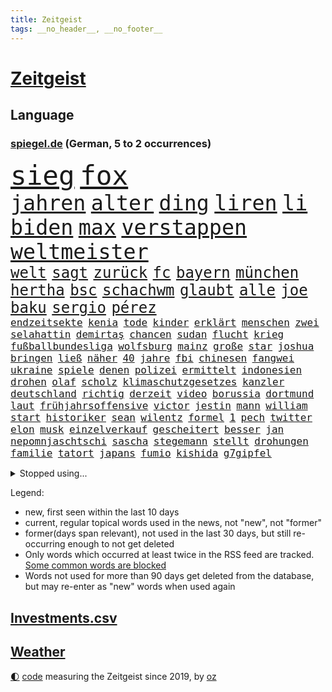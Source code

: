 ```yaml
---
title: Zeitgeist
tags: __no_header__, __no_footer__
---
```


# [Zeitgeist](https://oliz.io/zeitgeist/)

## Language

<h3><a href="https://www.spiegel.de" target="_blank">spiegel.de</a> (German, 5 to 2 occurrences)</h3>
<p style="font-family:monospace">
<span style="font-size:32pt"><a href="news_links.html#sieg" class="current">sieg</a></span>
<span style="font-size:32pt"><a href="news_links.html#fox" class="current">fox</a></span>
<br>
<span style="font-size:25pt"><a href="news_links.html#jahren" class="current">jahren</a></span>
<span style="font-size:25pt"><a href="news_links.html#alter" class="current">alter</a></span>
<span style="font-size:25pt"><a href="news_links.html#ding" class="new">ding</a></span>
<span style="font-size:25pt"><a href="news_links.html#liren" class="new">liren</a></span>
<span style="font-size:25pt"><a href="news_links.html#li" class="current">li</a></span>
<span style="font-size:25pt"><a href="news_links.html#biden" class="current">biden</a></span>
<span style="font-size:25pt"><a href="news_links.html#max" class="current">max</a></span>
<span style="font-size:25pt"><a href="news_links.html#verstappen" class="current">verstappen</a></span>
<span style="font-size:25pt"><a href="news_links.html#weltmeister" class="current">weltmeister</a></span>
<br>
<span style="font-size:18pt"><a href="news_links.html#welt" class="current">welt</a></span>
<span style="font-size:18pt"><a href="news_links.html#sagt" class="current">sagt</a></span>
<span style="font-size:18pt"><a href="news_links.html#zurück" class="current">zurück</a></span>
<span style="font-size:18pt"><a href="news_links.html#fc" class="current">fc</a></span>
<span style="font-size:18pt"><a href="news_links.html#bayern" class="current">bayern</a></span>
<span style="font-size:18pt"><a href="news_links.html#münchen" class="current">münchen</a></span>
<span style="font-size:18pt"><a href="news_links.html#hertha" class="current">hertha</a></span>
<span style="font-size:18pt"><a href="news_links.html#bsc" class="current">bsc</a></span>
<span style="font-size:18pt"><a href="news_links.html#schachwm" class="current">schachwm</a></span>
<span style="font-size:18pt"><a href="news_links.html#glaubt" class="current">glaubt</a></span>
<span style="font-size:18pt"><a href="news_links.html#alle" class="current">alle</a></span>
<span style="font-size:18pt"><a href="news_links.html#joe" class="current">joe</a></span>
<span style="font-size:18pt"><a href="news_links.html#baku" class="new">baku</a></span>
<span style="font-size:18pt"><a href="news_links.html#sergio" class="new">sergio</a></span>
<span style="font-size:18pt"><a href="news_links.html#pérez" class="new">pérez</a></span>
<br>
<span style="font-size:12pt"><a href="news_links.html#endzeitsekte" class="new">endzeitsekte</a></span>
<span style="font-size:12pt"><a href="news_links.html#kenia" class="current">kenia</a></span>
<span style="font-size:12pt"><a href="news_links.html#tode" class="current">tode</a></span>
<span style="font-size:12pt"><a href="news_links.html#kinder" class="current">kinder</a></span>
<span style="font-size:12pt"><a href="news_links.html#erklärt" class="current">erklärt</a></span>
<span style="font-size:12pt"><a href="news_links.html#menschen" class="current">menschen</a></span>
<span style="font-size:12pt"><a href="news_links.html#zwei" class="current">zwei</a></span>
<span style="font-size:12pt"><a href="news_links.html#selahattin" class="new">selahattin</a></span>
<span style="font-size:12pt"><a href="news_links.html#demirtaş" class="new">demirtaş</a></span>
<span style="font-size:12pt"><a href="news_links.html#chancen" class="current">chancen</a></span>
<span style="font-size:12pt"><a href="news_links.html#sudan" class="current">sudan</a></span>
<span style="font-size:12pt"><a href="news_links.html#flucht" class="current">flucht</a></span>
<span style="font-size:12pt"><a href="news_links.html#krieg" class="current">krieg</a></span>
<span style="font-size:12pt"><a href="news_links.html#fußballbundesliga" class="current">fußballbundesliga</a></span>
<span style="font-size:12pt"><a href="news_links.html#wolfsburg" class="current">wolfsburg</a></span>
<span style="font-size:12pt"><a href="news_links.html#mainz" class="current">mainz</a></span>
<span style="font-size:12pt"><a href="news_links.html#große" class="current">große</a></span>
<span style="font-size:12pt"><a href="news_links.html#star" class="current">star</a></span>
<span style="font-size:12pt"><a href="news_links.html#joshua" class="current">joshua</a></span>
<span style="font-size:12pt"><a href="news_links.html#bringen" class="current">bringen</a></span>
<span style="font-size:12pt"><a href="news_links.html#ließ" class="current">ließ</a></span>
<span style="font-size:12pt"><a href="news_links.html#näher" class="current">näher</a></span>
<span style="font-size:12pt"><a href="news_links.html#40" class="current">40</a></span>
<span style="font-size:12pt"><a href="news_links.html#jahre" class="current">jahre</a></span>
<span style="font-size:12pt"><a href="news_links.html#fbi" class="current">fbi</a></span>
<span style="font-size:12pt"><a href="news_links.html#chinesen" class="current">chinesen</a></span>
<span style="font-size:12pt"><a href="news_links.html#fangwei" class="new">fangwei</a></span>
<span style="font-size:12pt"><a href="news_links.html#ukraine" class="current">ukraine</a></span>
<span style="font-size:12pt"><a href="news_links.html#spiele" class="current">spiele</a></span>
<span style="font-size:12pt"><a href="news_links.html#denen" class="current">denen</a></span>
<span style="font-size:12pt"><a href="news_links.html#polizei" class="current">polizei</a></span>
<span style="font-size:12pt"><a href="news_links.html#ermittelt" class="current">ermittelt</a></span>
<span style="font-size:12pt"><a href="news_links.html#indonesien" class="current">indonesien</a></span>
<span style="font-size:12pt"><a href="news_links.html#drohen" class="current">drohen</a></span>
<span style="font-size:12pt"><a href="news_links.html#olaf" class="current">olaf</a></span>
<span style="font-size:12pt"><a href="news_links.html#scholz" class="current">scholz</a></span>
<span style="font-size:12pt"><a href="news_links.html#klimaschutzgesetzes" class="current">klimaschutzgesetzes</a></span>
<span style="font-size:12pt"><a href="news_links.html#kanzler" class="current">kanzler</a></span>
<span style="font-size:12pt"><a href="news_links.html#deutschland" class="current">deutschland</a></span>
<span style="font-size:12pt"><a href="news_links.html#richtig" class="current">richtig</a></span>
<span style="font-size:12pt"><a href="news_links.html#derzeit" class="current">derzeit</a></span>
<span style="font-size:12pt"><a href="news_links.html#video" class="current">video</a></span>
<span style="font-size:12pt"><a href="news_links.html#borussia" class="current">borussia</a></span>
<span style="font-size:12pt"><a href="news_links.html#dortmund" class="current">dortmund</a></span>
<span style="font-size:12pt"><a href="news_links.html#laut" class="current">laut</a></span>
<span style="font-size:12pt"><a href="news_links.html#frühjahrsoffensive" class="current">frühjahrsoffensive</a></span>
<span style="font-size:12pt"><a href="news_links.html#victor" class="current">victor</a></span>
<span style="font-size:12pt"><a href="news_links.html#jestin" class="new">jestin</a></span>
<span style="font-size:12pt"><a href="news_links.html#mann" class="current">mann</a></span>
<span style="font-size:12pt"><a href="news_links.html#william" class="current">william</a></span>
<span style="font-size:12pt"><a href="news_links.html#start" class="current">start</a></span>
<span style="font-size:12pt"><a href="news_links.html#historiker" class="current">historiker</a></span>
<span style="font-size:12pt"><a href="news_links.html#sean" class="current">sean</a></span>
<span style="font-size:12pt"><a href="news_links.html#wilentz" class="new">wilentz</a></span>
<span style="font-size:12pt"><a href="news_links.html#formel" class="current">formel</a></span>
<span style="font-size:12pt"><a href="news_links.html#1" class="current">1</a></span>
<span style="font-size:12pt"><a href="news_links.html#pech" class="current">pech</a></span>
<span style="font-size:12pt"><a href="news_links.html#twitter" class="current">twitter</a></span>
<span style="font-size:12pt"><a href="news_links.html#elon" class="current">elon</a></span>
<span style="font-size:12pt"><a href="news_links.html#musk" class="current">musk</a></span>
<span style="font-size:12pt"><a href="news_links.html#einzelverkauf" class="new">einzelverkauf</a></span>
<span style="font-size:12pt"><a href="news_links.html#gescheitert" class="current">gescheitert</a></span>
<span style="font-size:12pt"><a href="news_links.html#besser" class="current">besser</a></span>
<span style="font-size:12pt"><a href="news_links.html#jan" class="current">jan</a></span>
<span style="font-size:12pt"><a href="news_links.html#nepomnjaschtschi" class="new">nepomnjaschtschi</a></span>
<span style="font-size:12pt"><a href="news_links.html#sascha" class="current">sascha</a></span>
<span style="font-size:12pt"><a href="news_links.html#stegemann" class="new">stegemann</a></span>
<span style="font-size:12pt"><a href="news_links.html#stellt" class="current">stellt</a></span>
<span style="font-size:12pt"><a href="news_links.html#drohungen" class="current">drohungen</a></span>
<span style="font-size:12pt"><a href="news_links.html#familie" class="current">familie</a></span>
<span style="font-size:12pt"><a href="news_links.html#tatort" class="current">tatort</a></span>
<span style="font-size:12pt"><a href="news_links.html#japans" class="current">japans</a></span>
<span style="font-size:12pt"><a href="news_links.html#fumio" class="current">fumio</a></span>
<span style="font-size:12pt"><a href="news_links.html#kishida" class="current">kishida</a></span>
<span style="font-size:12pt"><a href="news_links.html#g7gipfel" class="new">g7gipfel</a></span>
</p>
<details>
<summary>Stopped using...</summary>
<p class="former" style="font-size:12pt">
prüfung(920) vergeblich(920) 35(919) bekannten(919) grenzen(919) lohnt(919) netzwerken(919) verschoben(919) 37(918) botschaft(918) eustaaten(918) flugzeug(918) diskutiert(917) hubschrauber(917) melden(917) äußern(917) schnelle(916) 44(915) beklagen(915) beschwerde(915) hinweisen(915) rheinlandpfalz(915) rief(915) statement(915) abschied(914) entlassung(914) kardinal(914) rainer(914) rasant(914) reduziert(914) schwangerschaft(914) streichen(914) aktuell(913) covid(913) eingebrochen(913) froh(913) gefasst(913) gewaltig(913) landen(913) schlimm(913) schlimmer(913) spdpolitikerin(913) van(913) verschiebt(913) wales(913) beschädigt(912) diesel(912) gebaut(912) kündigen(912) löste(912) regt(912) bereich(911) doku(911) durchsucht(911) kanada(911) lobt(911) regierungschefs(911) tests(911) theater(911) themen(911) vereinigten(911) vielerorts(911) weltweiten(911) gewinner(910) kollaps(910) razzia(910) stellten(910) studierenden(910) venezuela(910) vergangene(910) aufgrund(909) facebook(909) hans(909) hotel(909) juli(909) julia(909) teilnehmen(909) bundestrainer(908) polizeieinsatz(908) argumente(907) impfung(907) kämpfer(907) lehnen(907) saarland(907) spekuliert(907) usschauspielerin(907) bestimmt(906) beteiligung(906) brite(906) ehren(906) frachter(906) geklärt(906) reagierten(906) schäden(906) see(906) italienischen(905) optimistisch(905) rät(905) staatliche(905) geschäftsführer(904) kleiner(904) klimapolitik(904) überholt(904) august(903) versprochen(903) hund(902) juristisch(902) berühmten(901) herr(901) option(901) gekauft(900) aufgegeben(899) bürgermeisterin(899) journalistin(899) erfunden(898) küstenwache(898) viertelfinale(898) anzeichen(897) argentinien(896) züge(896) enge(895) heftigen(895) auftreten(892) erschießt(892) überschwemmungen(891) gemeinsames(890) erderwärmung(889) frisch(889) le(889) vorteile(889) bundesverfassungsgericht(888) entspannung(888) hohem(887) trauert(887) wusste(887) heutigen(886) stellung(886) top(885) ältere(884) museum(883) spannend(883) verständnis(881) schützt(879) iranischen(878) jurist(873) besteht(872) gehabt(869) zdf(869) entbrannt(866) ausgaben(864) wmtitel(850) maschinen(849) cdu/csu(846) politischer(838) woelki(838) variante(827) schlaf(813) konfrontation(798) kannte(777) wolken(774) abgestürzt(743) gebeten(741) ermittlungsverfahren(736) long(735) joseph(728) werte(718) gestanden(697) notenbank(680) schwäche(663) ministerin(654) anführer(653) arme(651) 72(642) global(618) kollision(617) topmanager(615) wellen(615) beeinträchtigt(613) 20000(608) rätselhafte(607) parlaments(606) gerissen(602) übertragen(594) geleistet(591) anhängern(590) realität(589) staatsbesuch(585) fifa(581) investiert(581) hawaii(577) staatspräsident(575) mehrwertsteuer(566) vorfeld(565) floyd(560) australiens(555) abkommen(553) ice(552) vermitteln(552) mehrfamilienhaus(548) briefe(547) ampelregierung(545) eingeführt(544) zurückgezogen(543) bettina(541) siebten(541) volksverhetzung(539) saal(537) mond(531) rosa(531) erschlagen(528) härte(524) schülerin(524) vatikan(513) schärfere(509) winfried(505) bundesfinanzminister(499) erwiesen(494) kretschmann(490) einziger(489) schütze(488) pink(486) rasch(481) möchten(479) kehrtwende(466) widersprechen(458) einbrecher(456) nutzten(451) erweitert(450) hauptbahnhof(450) erneuert(445) helikopter(442) vergleichsweise(442) einheit(436) operation(434) gastbeitrag(427) verleiht(425) young(423) ansehen(418) abgeschafft(411) absagen(409) zugesagt(409) lücken(405) wirtschaftsweise(402) beschuldigten(396) mutige(395) nukleare(395) jahreszeit(394) 2035(393) baustelle(393) schneidet(393) sexualisierte(385) zeitenwende(385) unabhängig(380) modernen(375) nationalelf(375) beben(374) zuflucht(374) verfolgung(373) ergab(372) begrenzt(371) windkraft(370) ten(369) zuschauern(366) ausstieg(363) trauerfeier(363) kompensieren(362) öpnv(361) durchsuchen(356) geöffnet(356) jack(353) pelosi(351) lokführer(345) schlamm(342) wahre(341) wütende(341) übergriffen(340) ankara(332) bedingung(332) ehrt(329) eingesperrt(329) usamerikanischen(328) luisa(325) rockband(321) bist(320) black(320) brennende(320) kühnert(317) versinkt(317) spdgeneralsekretär(315) nachhaltig(313) empfehlungen(312) anhaltende(308) drogenboss(308) gegnerin(303) weltrekord(302) yorks(302) osnabrück(301) profi(301) prompt(298) schwimmen(298) staus(298) valley(298) misshandelt(296) gegenzug(295) dfbteam(294) schrumpfen(292) erntet(290) deutsch(289) großaufgebot(287) vorantreiben(287) bundes(286) kostete(284) bewusstsein(283) geste(283) versorgen(283) olympiasieger(282) krebserkrankung(280) abschwung(279) entfernen(279) verstoßen(279) erlegen(277) gegensteuern(277) islamisten(275) barrikaden(274) frist(273) juristisches(273) 2040(270) einnahme(270) major(268) blackout(265) aussteigen(263) eingebracht(263) csd(261) skifahrer(260) nachhaltigkeit(259) original(259) neubauer(258) 40jährige(254) farce(253) gehirn(253) leitzins(253) trailer(252) durchs(250) erkranken(250) inselstaat(249) neukölln(248) nordsyrien(248) exweltmeister(247) studentin(246) kampfpanzer(245) spitzen(245) studieren(244) importiert(243) mithäftling(243) okay(240) schreitet(240) bach(238) elefanten(237) grab(237) ticketpreise(236) mississippi(235) körperlichen(234) 63(233) stromausfälle(233) töne(232) films(228) franz(228) verstöße(228) nachspiel(227) anfangs(224) bauch(224) gewässer(224) unruhen(224) antarktis(223) verbal(223) befürworten(222) entstehen(222) lenken(222) schikaniert(221) zutritt(220) princess(219) stephan(219) verbrachte(219) skifahren(216) a7(215) fdpvize(215) beschwert(213) dient(213) rassistischer(212) senioren(210) 85jährige(209) beton(209) ausgestattet(208) umgekehrt(208) palästinensische(206) entzieht(205) kinderpornografie(205) fußballnationalspieler(204) laufende(204) raf(204) nationaltrainer(203) privatsphäre(203) winzer(203) betrogen(202) herzog(202) pflichten(202) mittelstand(201) indiens(198) krawalle(198) zahnarzt(198) 57(197) bröckelt(196) silicon(196) adidas(195) eingriff(195) gedreht(194) schutzmacht(194) sondertribunal(192) scheinbar(191) gerichtet(190) liebte(189) postet(189) riesiges(188) kurzen(187) hakt(185) wissenschaftliche(185) erpresst(184) grundschulen(183) kulissen(183) ulf(183) verfilmt(183) faktisch(181) olivier(181) beobachtungen(179) männliche(179) blaue(177) festnehmen(177) razzien(176) lützerath(175) dichter(172) epidemie(172) baustellen(171) norddeutschen(171) bruce(170) ratten(170) schrauben(170) wecken(170) gerichts(169) eugipfel(168) fraktionschef(168) sehnt(168) leere(166) operiert(166) zucker(166) diktatoren(165) friedensnobelpreis(165) sam(165) außenpolitik(164) deutschem(164) wwf(164) wachsamkeit(163) eric(162) nachrichtenagentur(162) reis(162) erreichbar(161) sexualstraftaten(161) transporter(160) autorinnen(159) möglichkeit(159) zäh(158) filmstar(157) spion(156) weitem(156) kabine(155) kinderbücher(155) gleise(154) ressort(154) doping(153) antreibt(152) gezerrt(152) heinrich(152) gesellschaften(151) mächte(150) fdpverkehrsminister(149) journal(149) klarkommen(149) luise(149) transportiert(149) klebt(147) blüte(146) grundgesetz(146) unterstützern(146) 190(145) ahnen(145) anlaufen(145) hoffnungsschimmer(145) 21jährige(144) erlebnisse(144) justin(144) kpführung(144) koreanischen(142) bewirken(141) tanker(141) korrupt(140) achtzigerjahre(138) delhi(138) bankmanfried(137) begegnet(137) bundesjustizminister(137) tomaten(137) anscheinend(136) amtsgericht(135) erfüllung(135) kleineren(135) butter(134) echo(134) skepsis(134) ärgerlich(134) go(133) mitgliedern(133) server(133) dfbelf(132) hill(132) vwaufsichtsrat(132) rivalität(130) ghana(129) puppe(129) republikanischen(129) altersdiskriminierung(128) prozentpunkte(128) präsentation(128) realistisch(128) schiebt(128) sound(128) hintergründen(127) kapitolsturm(127) netzbetreiber(127) reformideen(127) skiurlaub(127) strafanzeige(127) falschfahrer(126) greenpeace(126) anteilseigner(125) muster(125) verleihen(125) 02(122) geraubt(122) klinsmann(121) läden(121) unterzogen(121) gefallene(120) verschafft(119) wuppertal(119) 165(118) anzugreifen(118) berufsaussichten(118) geerbt(118) arbeitsplätze(117) pfeifen(116) runden(116) verwandte(116) autofahrern(115) kriegen(115) lebenszeit(115) militärhilfe(115) belgier(114) gelegenheit(114) rekordhoch(113) traut(113) erlaubnis(112) stockt(112) strange(112) heimreise(110) hürde(110) meinungen(110) opfers(110) schenk(110) 2028(109) al(109) fabuliert(109) komplexe(109) usrapper(109) weltsport(109) wendung(109) änderung(109) betreffen(108) kieler(108) reichsbürgerszene(108) angefahren(107) sammlungen(107) jener(106) übereinstimmenden(106) ach(105) barrel(105) reichsbürgerrazzia(105) deutschlandweit(104) tourismus(104) datenschützer(103) jugendstrafe(103) einsamer(102) pontifex(102) aggressiv(101) milliardenhilfen(101) unicef(100) freundschaften(99) hoffentlich(99) rhetorik(99) stationen(99) erfährt(98) nachgegeben(98) rüstet(98) stärkeren(98) unpünktlich(98) 115(97) ignorieren(97) missbrauchsvorwürfen(97) sicherheitsmaßnahmen(97) einträge(96) herrlich(96) interessante(95) gesendet(94) oberhaupt(94) residenz(94) soest(94) pablo(93) a20(92) bahngewerkschaft(92) bellevue(92) mythos(92) panzern(92) staatsgebiet(92) befiehlt(91) erfahrungsbericht(91) grundnahrungsmittel(91) kloster(91) kriegsgefangenen(91) strafverfahren(91) wmtriumph(91) abbiegen(90) aufhebung(90) flasche(90) premierministers(90) schwulen(90) adam(89) alternde(89) bibel(89) eughurteil(89) flugverkehr(89) führungsschwäche(89) hübsche(89) ministers(89) riesen(89) bäumen(88) demonstriert(88) friert(88) prägten(88) rechtsreligiöse(88) eingestiegen(87) flüchtig(87) häusliche(87) künstlerinnen(87) schokoladenfabrik(87) studentinnen(87) unfallfahrerin(87) untersagen(87) vandalismus(87) 66jährige(86) bildzeitung(86) fdpgeneralsekretär(86) gelaunt(86) strategische(86) ballauf(85) baute(85) rückzugs(85) vornamen(85) zweithöchsten(85) flensburg(84) mischt(84) negatives(84) selbstverständnis(84) sophie(84) umfasst(84) ausstellung(83) beerdigen(83) braunkohleabbau(83) küken(83) utah(83) zigarette(83) zwingt(83) außengrenzen(82) eingegangen(82) knappheit(82) kohlekraftwerke(82) parlamentarischen(82) sektor(82) ausflügen(81) ausgewählte(81) bildungsministerium(81) binneni(81) busse(81) eingestampft(81) gleichgewicht(81) gros(81) herstellung(81) houellebecq(81) lederer(81) memorial(81) standesamt(81) anfänger(80) ressentiments(80) vorschriften(80) überfüllten(80) ant(79) avengersstar(79) bullerbü(79) frachtschiff(79) intel(79) ma(79) parteivize(79) polizeischutz(79) reanimiert(79) ungnade(79) dramen(78) gerichtliche(78) herrschaft(78) komische(78) küsse(78) rick(78) zyklus(77) alfred(76) exekutionen(76) konkurrenzkampf(76) parteiinternen(76) tagelangen(76) tüfteln(76) unterhose(76) 270(75) entsprechenden(75) floh(75) kooperieren(75) kreminna(75) radikalislamischen(75) solch(75) uralte(75) 132(74) erhalt(74) frisches(74) kriegsgebiet(74) lindsay(74) optimistischer(74) sesamstraße(74) zufälligen(74) a3(73) belarussischer(73) bundesligisten(73) carl(73) gedemütigt(73) kopieren(73) kundendaten(73) niemeyer(73) quereinstieg(73) stellungen(73) vermeintlicher(73) verwenden(73) zettel(73) esc(72) externer(72) gravierende(72) menschlichen(72) rate(72) scheiben(72) transfer(72) begrüßung(71) markante(71) absturzstelle(70) bundeshilfen(70) elektrofahrzeugen(70) mütze(70) urteilen(70) verpflichten(70) völkermords(70) abbruchkante(69) billy(69) gegenstand(69) geschäftsleitung(69) johanna(69) prächtig(69) schlammlawinen(69) süßigkeiten(69) beschlüsse(68) erfreuen(68) finanzministerin(68) irreführend(68) janet(68) oppositionspartei(68) polizeipräsident(68) sonnensystem(68) yellen(68) genre(67) kläger(67) nachhaltiger(67) streikrecht(67) trüben(67) flächendeckenden(66) lloyd(66) pilotprojekt(66) usfinanzministerin(66) vogue(66) wissler(65) bereitstellen(64) fluggesellschaft(64) juristischen(64) sexleben(64) überlässt(64) aufstehen(63) deutschfranzösischen(63) escobar(63) fragerunde(63) handwerker(63) media(63) obacht(63) rechtsaußen(63) reutlingen(63) rupprecht(63) stieß(63) herausgeben(62) raste(62) sprengen(62) täuschung(62) vermeintliche(62) auszeit(61) bundesbildungsministerin(61) energiepreispauschale(61) koalitionsausschuss(61) lautstark(61) multimillionär(61) sanken(61) zutiefst(61) drückten(60) nicola(60) pavel(60) polizeiliche(60) saarbrücken(60) straßenbau(60) sturgeon(60) teddy(60) umgestellt(60) annähern(59) befragten(59) bluttat(59) domenico(59) fernhalten(59) linkenchefin(59) regierungsparteien(59) tedesco(59) terrorverdachts(59) ajax(58) bärlauch(58) koran(58) mietwagen(58) schwule(58) thorsten(58) fernseher(57) generalstaatsanwältin(57) morty(57) packt(57) roiland(57) staatenbund(57) wutausbrüche(57) bahnhöfen(56) haftet(56) plüsch(56) uswirtschaft(56) zusammengeschlagen(56) gebrochene(55) geflossen(55) konzerngeschichte(55) lada(55) milo(55) rau(55) riskante(55) sondervermögen(55) vorausgegangen(55) zulegen(55) 1997(54) energiekonzerns(54) junior(54) klappe(54) liegestütze(54) onlineshop(54) seniorinnen(54) sonntags(54) hindernisse(53) lives(53) lotto(53) matter(53) rekordgewinn(53) schwanken(53) siedler(53) währenddessen(53) zweithöchste(53) arts(52) dicht(52) jojo(52) lührmann(52) moyes(52) tiergarten(52) todesfall(52) trümmerteile(52) härtefallhilfen(51) kickl(51) lampedusa(51) mercosur(51) niederlegen(51) parodiert(51) stillstehen(51) stärkt(51) tierischen(51) tourneen(51) zuckerberg(51) berechnen(50) durchführen(50) rechner(50) schuljahr(50) sparsamer(50) auslandsbesuch(49) resnikow(49) usaußenministerium(49) verheiratet(49) zombies(49) zurückgedrängt(49) abschlussprüfungen(48) beansprucht(48) pfannkuchen(48) schimpft(48) schwäbisch(48) uhren(48) warmes(48) vermehren(47) entgleisung(46) enthielt(46) geradezu(46) glückwünsche(46) leise(46) multimilliardär(46) neuers(46) auferlegt(45) etappensieg(45) hitchcocks(45) juristin(45) petersen(45) sonnenaufgang(45) vertigo(45) wiederaufnahme(45) winde(45) expats(44) klimaneutrale(44) wörth(44) abstriche(43) bürogebäude(43) gedachten(43) lutz(43) mühen(43) ticketmaster(43) bemerkenswerte(42) erschütterungen(42) mangelhafter(42) ofen(42) patientinnen(42) say(42) warnte(42) wassermassen(42) zuschlagen(42) zuwachs(42) billionen(41) gesichter(41) herstellen(41) albtraum(40) ansagen(40) beschlagnahmte(40) don't(40) gaygesetz(40) indigenen(40) leichtathletik(40) pennsylvania(40) vermutung(40) zerknirscht(40) effizient(39) konstruktiv(39) müde(39) preissteigerung(39) aufträge(38) derzeitigen(38) köln/bonn(38) rosatom(38) 1987(37) angreift(37) bundespartei(37) case(37) sanfter(37) wendepunkt(37) abwürgen(36) ankommen(36) ansprache(36) besserem(36) machbar(36) schwimmt(36) verstoß(36) berlinmitte(35) championsleaguefinale(35) ergebnissen(35) grünenvorsitzende(35) jahn(35) 15jährigen(34) bebt(34) erworben(34) rheinische(34) slowenien(34) spiegelkorrespondentin(34) unlängst(34) verrat(34) wissentlich(34) einkaufen(33) leichtathleten(33) nützt(33) pflegebedürftigen(33) space(33) stammende(33) tischt(33) weiblich(33) roger(32) roter(32) waters(32) zoos(32) 13000(31) cyberangriffe(31) erleichterungen(31) komödie(31) lift(31) mittagessen(31) rabatt(31) snp(31) ulrike(31) unkenntlich(31) wang(31) achtung(30) bedrohen(30) friseur(30) hilflos(30) schwellen(30) themenpark(30) risse(29) wagenknechts(29) beliebtes(28) geschehen(28) grundschulkinder(28) hebel(28) henning(28) jeschke(28) klimaaktivist(28) optimieren(28) verschwundener(28) ajay(27) ansichten(27) benziner(27) fechten(27) friedensplan(27) heizungspläne(27) hochzeitstag(27) pistolen(27) unweit(27) verifiziert(27) werkzeug(27) 19jährigen(26) anlegern(26) bodycams(26) hellt(26) usstützpunkt(26) wahlzettel(26) worklifebalance(26) abneigung(25) eindringt(25) huwara(25) illusion(25) stabile(25) verbaut(25) regierungsarbeit(24) slowakei(24) ursprungs(24) verbrennerverbot(24) vergiftung(24) wahrscheinlichste(24) zwist(24) 1958(23) bestanden(23) choupomoting(23) einlegen(23) fossiler(23) nordirlandstreit(23) sabotage(23) ungewohnt(23) versus(23) eigentlichen(22) ertrunkenen(22) großstreiks(22) nordstreampipeline(22) wermelskirchen(22) irina(21) königreichs(21) schotten(21) streitthemen(21) videospiel(21) angestiftet(20) bundesverwaltungsgericht(20) erholen(20) rum(20) volkswagens(20) zocken(20) erbeutet(19) generalstreik(19) regierungskritiker(19) regierungspartei(19) sommerspielen(19) donau(18) geschlechter(18) römischen(18) steuersenkung(18) 67jährigen(17) 68jährige(17) erkrankungen(17) krachte(17) kuhle(17) linkenführung(17) bramsche(16) eilverfahren(16) endometriose(16) freudenberg(16) rechnungshof(16) variable(16) zwölfjährige(16) überwachungskamera(16) coronatests(15) einzuhalten(15) existenzielle(15) gekannt(15) kraftstoff(15) usbanken(15) beruflich(14) europarats(14) pen(14) samstagabend(14) vermieste(14) berücksichtigt(13) elbe(13) geschmiert(13) muslimisch(13) talk(13) unverletzt(13) kneipen(12) kopfüber(12) strafunmündig(12) topstars(12) abgase(11) donauschleuse(11) inhaftieren(11) mehrtägigen(11) parlamentarische(11) regionalbanken(11)
</p>
</details>
<p>Legend:
<ul>
<li><span class="new">new</span>, first seen within the last 10 days</li>
<li><span class="current">current</span>, regular topical words used in the news, not "new", not "former"</li>
<li><span class="former">former(days span relevant)</span>, not used in the last 30 days, but still re-occurring enough to not get deleted</li>
<li>Only words which occurred at least twice in the RSS feed are tracked. <a href="language/filters.py">Some common words are blocked</a></li>
<li>Words not used for more than 90 days get deleted from the database, but may re-enter as "new" words when used again</li>
</ul>
</p>

## [Investments](investments.html)[.csv](investments.csv)

## [Weather](weather.html)

<footer>
<a href="javascript:toggleTheme()" class="nav">🌓</a>
<a href="https://github.com/ooz/zeitgeist">code</a> measuring the Zeitgeist since 2019, by <a href="https://oliz.io">oz</a>
</footer>
